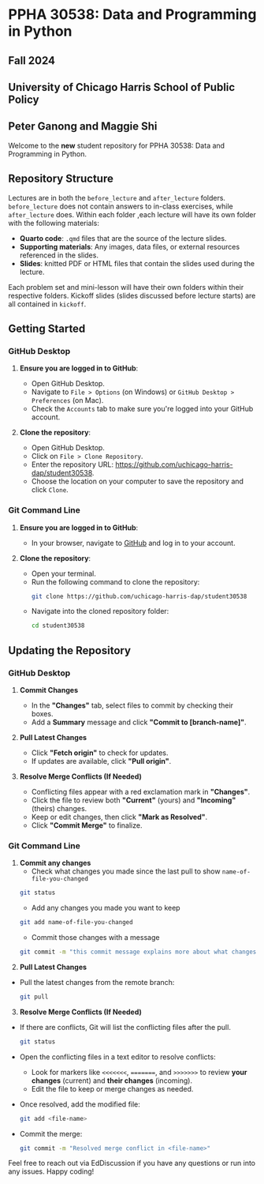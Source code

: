 # PPHA 30538: Data and Programming in Python
## Fall 2024
## University of Chicago Harris School of Public Policy
## Peter Ganong and Maggie Shi

Welcome to the **new** student repository for PPHA 30538: Data and Programming in Python. 

## Repository Structure

Lectures are in both the `before_lecture` and `after_lecture` folders. `before_lecture` does not contain answers to in-class exercises, while `after_lecture` does. Within each folder ,each lecture will have its own folder with the following materials:
- **Quarto code**: `.qmd` files that are the source of the lecture slides.
- **Supporting materials**: Any images, data files, or external resources referenced in the slides.
- **Slides**: knitted PDF or HTML files that contain the slides used during the lecture.

Each problem set and mini-lesson will have their own folders within their respective folders. Kickoff slides (slides discussed before lecture starts) are all contained in `kickoff`.


## Getting Started

### GitHub Desktop

1. **Ensure you are logged in to GitHub**:
   - Open GitHub Desktop.
   - Navigate to `File > Options` (on Windows) or `GitHub Desktop > Preferences` (on Mac).
   - Check the `Accounts` tab to make sure you're logged into your GitHub account.

2. **Clone the repository**:
   - Open GitHub Desktop.
   - Click on `File > Clone Repository`.
   - Enter the repository URL: https://github.com/uchicago-harris-dap/student30538.
   - Choose the location on your computer to save the repository and click `Clone`.
   

### Git Command Line

1. **Ensure you are logged in to GitHub**:
   - In your browser, navigate to [GitHub](https://github.com) and log in to your account.

2. **Clone the repository**:
   - Open your terminal.
   - Run the following command to clone the repository:
     ```bash
     git clone https://github.com/uchicago-harris-dap/student30538
     ```
   - Navigate into the cloned repository folder:
     ```bash
     cd student30538
     ```

## Updating the Repository
### GitHub Desktop
1. **Commit Changes**  
   - In the **"Changes"** tab, select files to commit by checking their boxes.  
   - Add a **Summary** message and click **"Commit to [branch-name]"**.  

2. **Pull Latest Changes**  
   - Click **"Fetch origin"** to check for updates.  
   - If updates are available, click **"Pull origin"**.  

3. **Resolve Merge Conflicts (If Needed)**  
   - Conflicting files appear with a red exclamation mark in **"Changes"**.  
   - Click the file to review both **"Current"** (yours) and **"Incoming"** (theirs) changes.  
   - Keep or edit changes, then click **"Mark as Resolved"**.  
   - Click **"Commit Merge"** to finalize.  

 
### Git Command Line
1. **Commit any changes**
    - Check what changes you made since the last pull to show `name-of-file-you-changed`
     ```bash
     git status
     ```
    - Add any changes you made you want to keep 
     ```bash
     git add name-of-file-you-changed
     ```
     - Commit those changes with a message
     ```bash
     git commit -m "this commit message explains more about what changes I'm committing"
     ```
 2. **Pull Latest Changes**  
   - Pull the latest changes from the remote branch:  
     ```bash
     git pull
     ```
     
 3. **Resolve Merge Conflicts (If Needed)**  
   - If there are conflicts, Git will list the conflicting files after the pull.  
     ```bash
     git status
     ```
   - Open the conflicting files in a text editor to resolve conflicts:  
     - Look for markers like `<<<<<<<`, `=======`, and `>>>>>>>` to review **your changes** (current) and **their changes** (incoming).  
     - Edit the file to keep or merge changes as needed.

   - Once resolved, add the modified file:  
     ```bash
     git add <file-name>
     ```

   - Commit the merge:  
     ```bash
     git commit -m "Resolved merge conflict in <file-name>"
     ```
    


Feel free to reach out via EdDiscussion if you have any questions or run into any issues. Happy coding!
